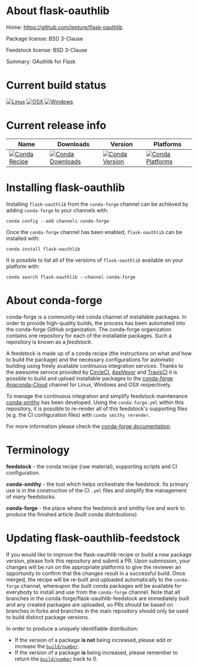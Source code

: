 About flask-oauthlib
====================

Home: https://github.com/lepture/flask-oauthlib

Package license: BSD 3-Clause

Feedstock license: BSD 3-Clause

Summary: OAuthlib for Flask



Current build status
====================

[![Linux](https://img.shields.io/circleci/project/github/conda-forge/flask-oauthlib-feedstock/master.svg?label=Linux)](https://circleci.com/gh/conda-forge/flask-oauthlib-feedstock)
[![OSX](https://img.shields.io/travis/conda-forge/flask-oauthlib-feedstock/master.svg?label=macOS)](https://travis-ci.org/conda-forge/flask-oauthlib-feedstock)
[![Windows](https://img.shields.io/appveyor/ci/conda-forge/flask-oauthlib-feedstock/master.svg?label=Windows)](https://ci.appveyor.com/project/conda-forge/flask-oauthlib-feedstock/branch/master)

Current release info
====================

| Name | Downloads | Version | Platforms |
| --- | --- | --- | --- |
| [![Conda Recipe](https://img.shields.io/badge/recipe-flask--oauthlib-green.svg)](https://anaconda.org/conda-forge/flask-oauthlib) | [![Conda Downloads](https://img.shields.io/conda/dn/conda-forge/flask-oauthlib.svg)](https://anaconda.org/conda-forge/flask-oauthlib) | [![Conda Version](https://img.shields.io/conda/vn/conda-forge/flask-oauthlib.svg)](https://anaconda.org/conda-forge/flask-oauthlib) | [![Conda Platforms](https://img.shields.io/conda/pn/conda-forge/flask-oauthlib.svg)](https://anaconda.org/conda-forge/flask-oauthlib) |

Installing flask-oauthlib
=========================

Installing `flask-oauthlib` from the `conda-forge` channel can be achieved by adding `conda-forge` to your channels with:

```
conda config --add channels conda-forge
```

Once the `conda-forge` channel has been enabled, `flask-oauthlib` can be installed with:

```
conda install flask-oauthlib
```

It is possible to list all of the versions of `flask-oauthlib` available on your platform with:

```
conda search flask-oauthlib --channel conda-forge
```


About conda-forge
=================

conda-forge is a community-led conda channel of installable packages.
In order to provide high-quality builds, the process has been automated into the
conda-forge GitHub organization. The conda-forge organization contains one repository
for each of the installable packages. Such a repository is known as a *feedstock*.

A feedstock is made up of a conda recipe (the instructions on what and how to build
the package) and the necessary configurations for automatic building using freely
available continuous integration services. Thanks to the awesome service provided by
[CircleCI](https://circleci.com/), [AppVeyor](http://www.appveyor.com/)
and [TravisCI](https://travis-ci.org/) it is possible to build and upload installable
packages to the [conda-forge](https://anaconda.org/conda-forge)
[Anaconda-Cloud](http://docs.anaconda.org/) channel for Linux, Windows and OSX respectively.

To manage the continuous integration and simplify feedstock maintenance
[conda-smithy](http://github.com/conda-forge/conda-smithy) has been developed.
Using the ``conda-forge.yml`` within this repository, it is possible to re-render all of
this feedstock's supporting files (e.g. the CI configuration files) with ``conda smithy rerender``.

For more information please check the [conda-forge documentation](https://conda-forge.org/docs/).

Terminology
===========

**feedstock** - the conda recipe (raw material), supporting scripts and CI configuration.

**conda-smithy** - the tool which helps orchestrate the feedstock.
                   Its primary use is in the construction of the CI ``.yml`` files
                   and simplify the management of *many* feedstocks.

**conda-forge** - the place where the feedstock and smithy live and work to
                  produce the finished article (built conda distributions)


Updating flask-oauthlib-feedstock
=================================

If you would like to improve the flask-oauthlib recipe or build a new
package version, please fork this repository and submit a PR. Upon submission,
your changes will be run on the appropriate platforms to give the reviewer an
opportunity to confirm that the changes result in a successful build. Once
merged, the recipe will be re-built and uploaded automatically to the
`conda-forge` channel, whereupon the built conda packages will be available for
everybody to install and use from the `conda-forge` channel.
Note that all branches in the conda-forge/flask-oauthlib-feedstock are
immediately built and any created packages are uploaded, so PRs should be based
on branches in forks and branches in the main repository should only be used to
build distinct package versions.

In order to produce a uniquely identifiable distribution:
 * If the version of a package **is not** being increased, please add or increase
   the [``build/number``](http://conda.pydata.org/docs/building/meta-yaml.html#build-number-and-string).
 * If the version of a package **is** being increased, please remember to return
   the [``build/number``](http://conda.pydata.org/docs/building/meta-yaml.html#build-number-and-string)
   back to 0.